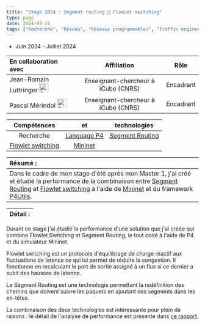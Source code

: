 ```yaml
---
title: "Stage 2024 : Segment routing 🤝 Flowlet switching"
type: page
date: 2024-07-31
tags: ["Recherche", "Réseau", "Réseaux programmables", "Traffic engineering"]
---
```



- Juin 2024 - Juillet 2024

|En collaboration avec | Affiliation | Rôle | 
| :------------------ | :----------: | :----------: |
| Jean-Romain Luttringer <a href="https://jroluttringer.github.io/"><img src="/images/rss.svg" alt="Portfolio" width="24px"></a>| Enseignant-chercheur à iCube (CNRS) | Encadrant |
| Pascal Mérindol <a href="https://clarinet.icube.unistra.fr/~merindol/"><img src="/images/rss.svg" alt="Portfolio" width="24px"></a>| Enseignant-chercheur à iCube (CNRS) | Encadrant | 
 
| Compétences |  et |  technologies |
| :------------------: | :----------: | :----------: |  
| Recherche | [Language P4](https://p4.org/) | [Segment Routing](https://www.segment-routing.net/) |  
| [Flowlet switching](https://people.csail.mit.edu/alizadeh/papers/letflow-nsdi17.pdf) | [Mininet](https://mininet.org/) |  |  


| Résumé : |
| :------------------ |
| Dans le cadre de mon stage d'été après mon Master 1, j'ai créé et étudié la performance de la combinaison entre [Segment Routing](https://www.segment-routing.net/) et [Flowlet switching](https://people.csail.mit.edu/alizadeh/papers/letflow-nsdi17.pdf) à l'aide de [Mininet](https://mininet.org/) et du framework [P4Utils](https://github.com/nsg-ethz/p4-utils).|   


| Détail : |
| :------------------ |

Durant ce stage j'ai étudié la performance d'une solution que j'ai créée qui combine Flowlet Switching et Segment Routing, le tout codé à l'aide de P4 et du simulateur Mininet.

Flowlet switching est un protocole d'équilibrage de charge réactif aux fluctuations de latence ce qui lui permet de réduire la congestion.
Il fonctionne en recalculant le port de sortie assigné à un flux si ce dernier a subit des hausses de latence.

Le Segment Routing est une technologie permettant la redéfinition des chemins que doivent suivre les paquets en ajoutant des segments dans les en-têtes.

La combinaison des deux technologies est intéressante pour plein de raisons : le détail de l'analyse de performance est présente dans [ce rapport](/images/Rapport_de_stage_2024_ICube-3.pdf).
